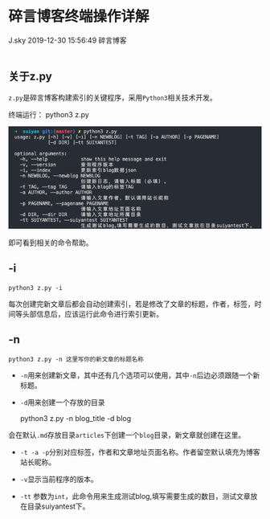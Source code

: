 <div class="blog-article">
<h1 class="title">碎言博客终端操作详解</h1>
<span class="author">J.sky</span>
<span class="time">2019-12-30 15:56:49</span>
<span class="tag">碎言博客</span>
</div>
</br>

## 关于z.py

`z.py`是碎言博客构建索引的关键程序，采用`Python3`相关技术开发。

终端运行：
    python3 z.py

![](assets/images/blog/Snip20191230_4.png)

即可看到相关的命令帮助。

## -i

    python3 z.py -i

每次创建完新文章后都会自动创建索引，若是修改了文章的标题，作者，标签，时间等头部信息后，应该运行此命令进行索引更新。


## -n

    python3 z.py -n 这里写你的新文章的标题名称

* `-n`用来创建新文章，其中还有几个选项可以使用，其中`-n`后边必须跟随一个新标题。
* `-d`用来创建一个存放的目录

    python3 z.py -n blog_title -d blog

会在默认`.md`存放目录`articles`下创建一个`blog`目录，新文章就创建在这里。

* `-t -a -p`分别对应标签，作者和文章地址页面名称。作者留空默认填充为博客站长昵称。

* `-v`显示当前程序的版本。

* `-tt` 参数为`int`，此命令用来生成测试blog,填写需要生成的数目，测试文章放在目录suiyantest下。


